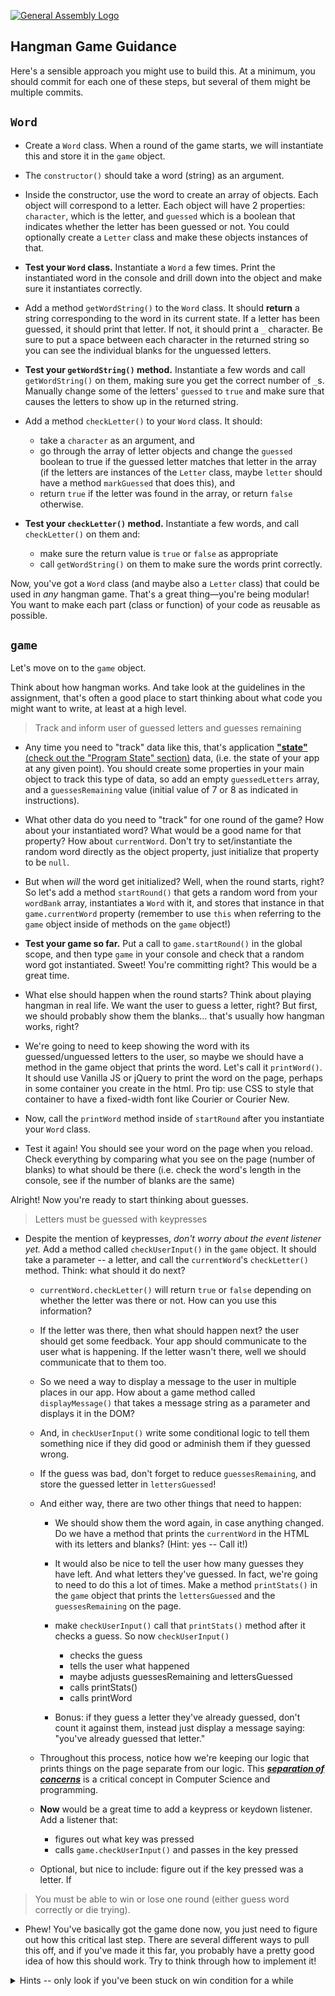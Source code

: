 [![General Assembly Logo](https://camo.githubusercontent.com/1a91b05b8f4d44b5bbfb83abac2b0996d8e26c92/687474703a2f2f692e696d6775722e636f6d2f6b6538555354712e706e67)](https://generalassemb.ly/education/web-development-immersive)

## Hangman Game Guidance

Here's a sensible approach you might use to build this.  At a minimum, you should commit for each one of these steps, but several of them might be multiple commits. 


## `Word`

* Create a `Word` class.  When a round of the game starts, we will instantiate this and store it in the `game` object.

* The `constructor()` should take a word (string) as an argument.

* Inside the constructor, use the word to create an array of objects.  Each object will correspond to a letter.  Each object will have 2 properties: `character`, which is the letter, and `guessed` which is a boolean that indicates whether the letter has been guessed or not.  You could optionally create a `Letter` class and make these objects instances of that. 

* **Test your `Word` class.** Instantiate a `Word` a few times.  Print the instantiated word in the console and drill down into the object and make sure it instantiates correctly.

* Add a method `getWordString()` to the `Word` class.  It should **return** a string corresponding to the word in its current state.  If a letter has been guessed, it should print that letter.  If not, it should print a `_` character.  Be sure to put a space between each character in the returned string so you can see the individual blanks for the unguessed letters.

* **Test your `getWordString()` method.** Instantiate a few words and call `getWordString()` on them, making sure you get the correct number of `_`s. Manually change some of the letters' `guessed` to `true` and make sure that causes the letters to show up in the returned string.

* Add a method `checkLetter()` to your `Word` class.  It should:
  * take a `character` as an argument, and
  * go through the array of letter objects and change the `guessed` boolean to true if the guessed letter matches that letter in the array (if the letters are instances of the `Letter` class, maybe `letter` should have a method `markGuessed` that does this), and
  * return `true` if the letter was found in the array, or return `false` otherwise. 

* **Test your `checkLetter()` method.** Instantiate a few words, and call `checkLetter()` on them and:
  * make sure the return value is `true` or `false` as appropriate
  * call `getWordString()` on them to make sure the words print correctly.

Now, you've got a `Word` class (and maybe also a `Letter` class) that could be used in _any_ hangman game.  That's a great thing—you're being modular!  You want to make each part (class or function) of your code as reusable as possible. 


## `game`

Let's move on to the `game` object.

Think about how hangman works.  And take look at the guidelines in the assignment, that's often a good place to start thinking about what code you might want to write, at least at a high level.

> Track and inform user of guessed letters and guesses remaining

* Any time you need to "track" data like this, that's application [**"state"** (check out the "Program State" section)](https://en.wikipedia.org/wiki/State_(computer_science)) data, (i.e. the state of your app at any given point).  You should create some properties in your main object to track this type of data, so add an empty `guessedLetters` array, and a `guessesRemaining` value (initial value of 7 or 8 as indicated in instructions).

* What other data do you need to "track" for one round of the game? How about your instantiated word?  What would be a good name for that property? How about `currentWord`. Don't try to set/instantiate the random word directly as the object property, just initialize that property to be `null`.

* But when _will_ the word get initialized?  Well, when the round starts, right?  So let's add a method `startRound()` that gets a random word from your `wordBank` array, instantiates a `Word` with it, and stores that instance in that `game.currentWord` property (remember to use `this` when referring to the `game` object inside of methods on the `game` object!)

* **Test your game so far.**  Put a call to `game.startRound()` in the global scope, and then type `game` in your console and check that a random word got instantiated.  Sweet!  You're committing right?  This would be a great time. 

* What else should happen when the round starts?  Think about playing hangman in real life.  We want the user to guess a letter, right?  But first, we should probably show them the blanks... that's usually how hangman works, right?

* We're going to need to keep showing the word with its guessed/unguessed letters to the user, so maybe we should have a method in the game object that prints the word.  Let's call it `printWord()`.  It should use Vanilla JS or jQuery to print the word on the page, perhaps in some container you create in the html.  Pro tip: use CSS to style that container to have a fixed-width font like Courier or Courier New.

* Now, call the `printWord` method inside of `startRound` after you instantiate your `Word` class.

* Test it again!  You should see your word on the page when you reload.  Check everything by comparing what you see on the page (number of blanks) to what should be there (i.e. check the word's length in the console, see if the number of blanks are the same)

Alright!  Now you're ready to start thinking about guesses.

> Letters must be guessed with keypresses

* Despite the mention of keypresses, _don't worry about the event listener yet._ Add a method called `checkUserInput()` in the `game` object.  It should take a parameter -- a letter, and call the `currentWord`'s `checkLetter()` method.  Think: what should it do next? 

  * `currentWord.checkLetter()` will return `true` or `false` depending on whether the letter was there or not.  How can you use this information? 
  
  * If the letter was there, then what should happen next? the user should get some feedback.  Your app should communicate to the user what is happening.  If the letter wasn't there, well we should communicate that to them too. 

  * So we need a way to display a message to the user in multiple places in our app.  How about a game method called `displayMessage()` that takes a message string as a parameter and displays it in the DOM? 

  * And, in `checkUserInput()` write some conditional logic to tell them something nice if they did good or adminish them if they guessed wrong. 

  * If the guess was bad, don't forget to reduce `guessesRemaining`, and store the guessed letter in `lettersGuessed`!

  * And either way, there are two other things that need to happen:

      * We should show them the word again, in case anything changed.  Do we have a method that prints the `currentWord` in the HTML with its letters and blanks?  (Hint: yes -- Call it!)

      * It would also be nice to tell the user how many guesses they have left. And what letters they've guessed.  In fact, we're going to need to do this a lot of times.  Make a method `printStats()` in the `game` object that prints the `lettersGuessed` and the `guessesRemaining` on the page. 

      * make `checkUserInput()` call that `printStats()` method after it checks a guess.  So now `checkUserInput()`
        * checks the guess
        * tells the user what happened
        * maybe adjusts guessesRemaining and lettersGuessed
        * calls printStats()
        * calls printWord

      * Bonus: if they guess a letter they've already guessed, don't count it against them, instead just display a message saying: "you've already guessed that letter."

  * Throughout this process, notice how we're keeping our logic that prints things on the page separate from our logic.  This [_**separation of concerns**_](https://en.wikipedia.org/wiki/Separation_of_concerns) is a critical concept in Computer Science and programming.

  * **Now** would be a great time to add a keypress or keydown listener.  Add a listener that:
    * figures out what key was pressed
    * calls `game.checkUserInput()` and passes in the key pressed

  * Optional, but nice to include: figure out if the key pressed was a letter.  If 

> You must be able to win or lose one round (either guess word correctly or die trying).

* Phew!  You've basically got the game done now, you just need to figure out how this critical last step.  There are several different ways to pull this off, and if you've made it this far, you probably have a pretty good idea of how this should work.  Try to think through how to implement it!

<details>
  <summary>Hints -- only look if you've been stuck on win condition for a while</summary>

  * add a `wordCompletelyGuessed()` method to the `Word` class that returns true if all the letters are correctly guessed

  * use it with some conditionals in the `checkUserInput()` 

</details>

